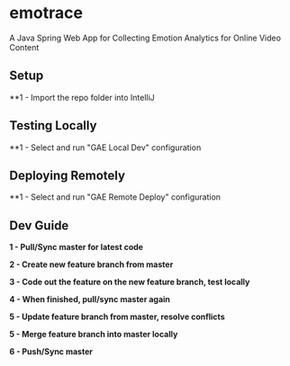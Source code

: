 # emotrace
A Java Spring Web App for Collecting Emotion Analytics for Online Video Content

## Setup

**1 - Import the repo folder into IntelliJ

## Testing Locally

**1 - Select and run "GAE Local Dev" configuration

## Deploying Remotely

**1 - Select and run "GAE Remote Deploy" configuration

## Dev Guide

**1 - Pull/Sync master for latest code**

**2 - Create new feature branch from master**

**3 - Code out the feature on the new feature branch, test locally**

**4 - When finished, pull/sync master again**

**5 - Update feature branch from master, resolve conflicts**

**5 - Merge feature branch into master locally**

**6 - Push/Sync master**
